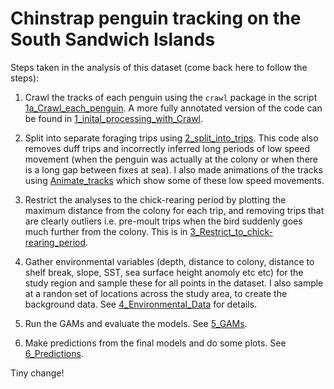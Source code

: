 # Chinstrap penguin tracking on the South Sandwich Islands

Steps taken in the analysis of this dataset (come back here to follow the steps):

1. Crawl the tracks of each penguin using the ```crawl``` package in the script [1a_Crawl_each_penguin](https://github.com/GemmaClucas/CHPE_Tracking_South_Sandwich_Islands/blob/master/1a_Crawl_each_penguin.md). 
A more fully annotated version of the code can be found in [1_inital_processing_with_Crawl](https://github.com/GemmaClucas/CHPE_Tracking_South_Sandwich_Islands/blob/master/1_Initial_processing_with_Crawl.md).

2. Split into separate foraging trips using [2_split_into_trips](https://github.com/GemmaClucas/CHPE_Tracking_South_Sandwich_Islands/blob/master/2_split_into_trips.md). This code also removes duff trips and incorrectly inferred long periods of low speed movement (when the penguin was actually at the colony or when there is a long gap between fixes at sea). I also made animations of the tracks using [Animate_tracks](https://github.com/GemmaClucas/CHPE_Tracking_South_Sandwich_Islands/blob/master/Animate_tracks.md) which show some of these low speed movements.

3. Restrict the analyses to the chick-rearing period by plotting the maximum distance from the colony for each trip, and removing trips that are clearly outliers i.e. pre-moult trips when the bird suddenly goes much further from the colony. This is in [3_Restrict_to_chick-rearing_period](https://github.com/GemmaClucas/CHPE_Tracking_South_Sandwich_Islands/blob/master/3_Restrict_to-chick-rearing_period.md).

4. Gather environmental variables (depth, distance to colony, distance to shelf break, slope, SST, sea surface height anomoly etc etc) for the study region and sample these for all points in the dataset. I also sample at a randon set of locations across the study area, to create the background data. See [4_Environmental_Data](https://github.com/GemmaClucas/CHPE_Tracking_South_Sandwich_Islands/blob/master/4_Environmental_Data.md) for details.

5. Run the GAMs and evaluate the models. See [5_GAMs](https://github.com/GemmaClucas/CHPE_Tracking_South_Sandwich_Islands/blob/master/5_GAMs.md).

6. Make predictions from the final models and do some plots. See [6_Predictions](https://github.com/GemmaClucas/CHPE_Tracking_South_Sandwich_Islands/blob/master/6_Predictions.md).

Tiny change!
